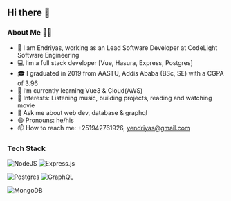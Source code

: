 ## Hi there 👋

### About Me 🙎‍♂️
- 👀 I am Endriyas, working as an Lead Software Developer at CodeLight Software Engineering
- 💻 I’m a full stack developer [Vue, Hasura, Express, Postgres]
- 🎓 I graduated in 2019 from AASTU, Addis Ababa (BSc, SE) with a CGPA of 3.96
- 🌱 I’m currently learning Vue3 & Cloud(AWS)
- 💞️ Interests: Listening music, building projects, reading and watching movie
- 💬 Ask me about web dev, database & graphql
- 😄 Pronouns: he/his
- 📫 How to reach me: +251942761926, yendriyas@gmail.com

### Tech Stack
![NodeJS](https://img.shields.io/badge/node.js-6DA55F?style=for-the-badge&logo=node.js&logoColor=white)
![Express.js](https://img.shields.io/badge/express.js-%23404d59.svg?style=for-the-badge&logo=express&logoColor=%2361DAFB)

![Postgres](https://img.shields.io/badge/postgres-%23316192.svg?style=for-the-badge&logo=postgresql&logoColor=white)
![GraphQL](https://img.shields.io/badge/-GraphQL-E10098?style=for-the-badge&logo=graphql&logoColor=white)

![MongoDB](https://img.shields.io/badge/MongoDB-%234ea94b.svg?style=for-the-badge&logo=mongodb&logoColor=white)
